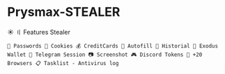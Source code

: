 # Prysmax-STEALER

☀️ 〢 Features
Stealer

    🔑 Passwords 🍪 Cookies 💰 CreditCards 🍪 Autofill 📃 Historial 🌙 Exodus Wallet 📱 Telegram Session 📷 Screenshot 🎮 Discord Tokens 💬 +20 Browsers 📋 Tasklist - Antivirus log
